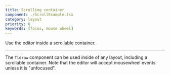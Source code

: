 ```yaml
---
title: Scrolling container
component: ./ScrollExample.tsx
category: layout
priority: 6
keywords: [focus, mouse wheel]
---
```


Use the editor inside a scrollable container.

---

The `Tldraw` component can be used inside of any layout, including a scrollable container. Note that the editor will accept mousewheel events unless it is "unfocused".
